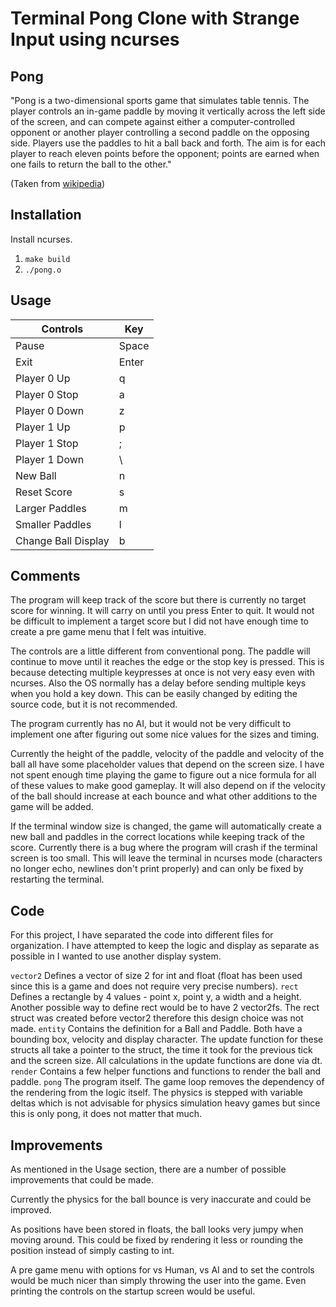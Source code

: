 # Terminal Pong Clone with Strange Input using ncurses

## Pong
"Pong is a two-dimensional sports game that simulates table tennis. The player controls an in-game paddle by moving it vertically across the left side of the screen, and can compete against either a computer-controlled opponent or another player controlling a second paddle on the opposing side. Players use the paddles to hit a ball back and forth. The aim is for each player to reach eleven points before the opponent; points are earned when one fails to return the ball to the other."

(Taken from [wikipedia](https://en.wikipedia.org/wiki/Pong#Gameplay))

## Installation

Install ncurses.

1. `make build`
2. `./pong.o` 

## Usage

Controls | Key
-------- | ---
Pause | Space
Exit | Enter
Player 0 Up | q
Player 0 Stop | a
Player 0 Down | z
Player 1 Up | p
Player 1 Stop | ;
Player 1 Down | \
New Ball | n
Reset Score | s
Larger Paddles | m
Smaller Paddles | l
Change Ball Display | b

## Comments

The program will keep track of the score but there is currently no target score for winning. It will carry on until you press Enter to quit. It would not be difficult to implement a target score but I did not have enough time to create a pre game menu that I felt was intuitive.

The controls are a little different from conventional pong. The paddle will continue to move until it reaches the edge or the stop key is pressed. This is because detecting multiple keypresses at once is not very easy even with ncurses. Also the OS normally has a delay before sending multiple keys when you hold a key down. This can be easily changed by editing the source code, but it is not recommended.

The program currently has no AI, but it would not be very difficult to implement one after figuring out some nice values for the sizes and timing.

Currently the height of the paddle, velocity of the paddle and velocity of the ball all have some placeholder values that depend on the screen size. I have not spent enough time playing the game to figure out a nice formula for all of these values to make good gameplay. It will also depend on if the velocity of the ball should increase at each bounce and what other additions to the game will be added.

If the terminal window size is changed, the game will automatically create a new ball and paddles in the correct locations while keeping track of the score. Currently there is a bug where the program will crash if the terminal screen is too small. This will leave the terminal in ncurses mode (characters no longer echo, newlines don't print properly) and can only be fixed by restarting the terminal.

## Code

For this project, I have separated the code into different files for organization. I have attempted to keep the logic and display as separate as possible in I wanted to use another display system.

`vector2`
Defines a vector of size 2 for int and float (float has been used since this is a game and does not require very precise numbers).
`rect`
Defines a rectangle by 4 values - point x, point y, a width and a height. Another possible way to define rect would be to have 2 vector2fs. The rect struct was created before vector2 therefore this design choice was not made.
`entity`
Contains the definition for a Ball and Paddle. Both have a bounding box, velocity and display character. The update function for these structs all take a pointer to the struct, the time it took for the previous tick and the screen size. All calculations in the update functions are done via dt.
`render`
Contains a few helper functions and functions to render the ball and paddle.
`pong`
The program itself. The game loop removes the dependency of the rendering from the logic itself. The physics is stepped with variable deltas which is not advisable for physics simulation heavy games but since this is only pong, it does not matter that much.

## Improvements

As mentioned in the Usage section, there are a number of possible improvements that could be made.

Currently the physics for the ball bounce is very inaccurate and could be improved.

As positions have been stored in floats, the ball looks very jumpy when moving around. This could be fixed by rendering it less or rounding the position instead of simply casting to int.

A pre game menu with options for vs Human, vs AI and to set the controls would be much nicer than simply throwing the user into the game. Even printing the controls on the startup screen would be useful.
